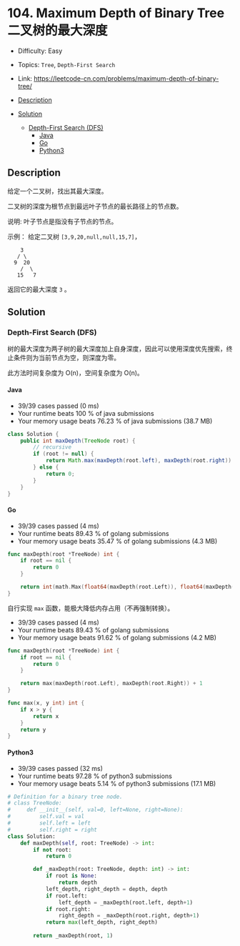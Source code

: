 <!-- omit in toc -->
# 104. Maximum Depth of Binary Tree 二叉树的最大深度

- Difficulty: Easy
- Topics: `Tree`, `Depth-First Search`
- Link: https://leetcode-cn.com/problems/maximum-depth-of-binary-tree/

- [Description](#description)
- [Solution](#solution)
  - [Depth-First Search (DFS)](#depth-first-search-dfs)
    - [Java](#java)
    - [Go](#go)
    - [Python3](#python3)

## Description

给定一个二叉树，找出其最大深度。

二叉树的深度为根节点到最远叶子节点的最长路径上的节点数。

说明: 叶子节点是指没有子节点的节点。

示例：
给定二叉树 `[3,9,20,null,null,15,7]`，

```
    3
   / \
  9  20
    /  \
   15   7
```
返回它的最大深度 `3` 。

## Solution

### Depth-First Search (DFS)

树的最大深度为两子树的最大深度加上自身深度，因此可以使用深度优先搜索，终止条件则为当前节点为空，则深度为零。

此方法时间复杂度为 O(n)，空间复杂度为 O(n)。

#### Java

- 39/39 cases passed (0 ms)
- Your runtime beats 100 % of java submissions
- Your memory usage beats 76.23 % of java submissions (38.7 MB)

```java
class Solution {
    public int maxDepth(TreeNode root) {
        // recursive
        if (root != null) {
            return Math.max(maxDepth(root.left), maxDepth(root.right)) + 1;
        } else {
            return 0;
        }
    }
}
```

#### Go

- 39/39 cases passed (4 ms)
- Your runtime beats 89.43 % of golang submissions
- Your memory usage beats 35.47 % of golang submissions (4.3 MB)

```go
func maxDepth(root *TreeNode) int {
	if root == nil {
		return 0
	}

	return int(math.Max(float64(maxDepth(root.Left)), float64(maxDepth(root.Right)))) + 1
}
```

自行实现 `max` 函数，能极大降低内存占用（不再强制转换）。

- 39/39 cases passed (4 ms)
- Your runtime beats 89.43 % of golang submissions
- Your memory usage beats 91.62 % of golang submissions (4.2 MB)

```go
func maxDepth(root *TreeNode) int {
	if root == nil {
		return 0
	}

	return max(maxDepth(root.Left), maxDepth(root.Right)) + 1
}

func max(x, y int) int {
	if x > y {
		return x
	}
	return y
}
```

#### Python3

- 39/39 cases passed (32 ms)
- Your runtime beats 97.28 % of python3 submissions
- Your memory usage beats 5.14 % of python3 submissions (17.1 MB)

```python
# Definition for a binary tree node.
# class TreeNode:
#     def __init__(self, val=0, left=None, right=None):
#         self.val = val
#         self.left = left
#         self.right = right
class Solution:
    def maxDepth(self, root: TreeNode) -> int:
        if not root:
            return 0

        def _maxDepth(root: TreeNode, depth: int) -> int:
            if root is None:
                return depth
            left_depth, right_depth = depth, depth
            if root.left:
                left_depth = _maxDepth(root.left, depth+1)
            if root.right:
                right_depth = _maxDepth(root.right, depth+1)
            return max(left_depth, right_depth)
        
        return _maxDepth(root, 1)
```
